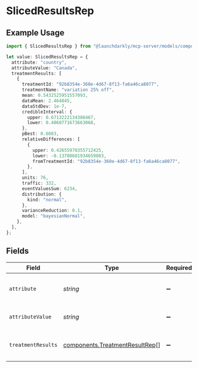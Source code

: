 # SlicedResultsRep

## Example Usage

```typescript
import { SlicedResultsRep } from "@launchdarkly/mcp-server/models/components";

let value: SlicedResultsRep = {
  attribute: "country",
  attributeValue: "Canada",
  treatmentResults: [
    {
      treatmentId: "92b8354e-360e-4d67-8f13-fa6a46ca8077",
      treatmentName: "variation 25% off",
      mean: 0.5432525951557093,
      dataMean: 2.464845,
      dataStdDev: 1e-7,
      credibleInterval: {
        upper: 0.6713222134386467,
        lower: 0.4060771673663068,
      },
      pBest: 0.6083,
      relativeDifferences: [
        {
          upper: 0.42655970355712425,
          lower: -0.13708601934659803,
          fromTreatmentId: "92b8354e-360e-4d67-8f13-fa6a46ca8077",
        },
      ],
      units: 76,
      traffic: 332,
      eventValuesSum: 6234,
      distribution: {
        kind: "normal",
      },
      varianceReduction: 0.1,
      model: "bayesianNormal",
    },
  ],
};
```

## Fields

| Field                                                                            | Type                                                                             | Required                                                                         | Description                                                                      | Example                                                                          |
| -------------------------------------------------------------------------------- | -------------------------------------------------------------------------------- | -------------------------------------------------------------------------------- | -------------------------------------------------------------------------------- | -------------------------------------------------------------------------------- |
| `attribute`                                                                      | *string*                                                                         | :heavy_minus_sign:                                                               | An attribute that results are sliced by                                          | country                                                                          |
| `attributeValue`                                                                 | *string*                                                                         | :heavy_minus_sign:                                                               | Attribute Value for 'attribute'                                                  | Canada                                                                           |
| `treatmentResults`                                                               | [components.TreatmentResultRep](../../models/components/treatmentresultrep.md)[] | :heavy_minus_sign:                                                               | A list of the results for each treatment                                         |                                                                                  |